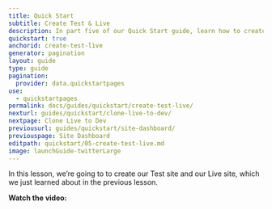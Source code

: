 ```yaml
---
title: Quick Start
subtitle: Create Test & Live
description: In part five of our Quick Start guide, learn how to create your Test and Live environments.
quickstart: true
anchorid: create-test-live
generator: pagination
layout: guide
type: guide
pagination:
  provider: data.quickstartpages
use:
  - quickstartpages
permalink: docs/guides/quickstart/create-test-live/
nexturl: guides/quickstart/clone-live-to-dev/
nextpage: Clone Live to Dev
previousurl: guides/quickstart/site-dashboard/
previouspage: Site Dashboard
editpath: quickstart/05-create-test-live.md
image: launchGuide-twitterLarge
---
```


In this lesson, we’re going to to create our Test site and our Live site, which we just learned about in the previous lesson.

**Watch the video:**

<div class="panel panel-drop panel-guide">
  <script src="//fast.wistia.com/embed/medias/hzbsff4k6c.jsonp" async />
  <script src="//fast.wistia.com/assets/external/E-v1.js" async />
  <div
    class="wistia_responsive_padding"
    style="padding:56.25% 0 0 0;position:relative;"
  >
    <div
      class="wistia_responsive_wrapper"
      style="height:100%;left:0;position:absolute;top:0;width:100%;"
    >
      <div
        class="wistia_embed wistia_async_hzbsff4k6c videoFoam=true"
        style="height:100%;width:100%"
      >
        &nbsp;
      </div>
    </div>
  </div>
</div>

**Try it yourself:**

<Alert title={"Warning"} type={"danger"}>
  If you haven’t completed the installation of your Dev site, return to [Create
  New Site](/docs/guides/quickstart/create-new-site), and do this now, before
  proceeding.
</Alert>

1. Navigate to your Site Dashboard and click the <Icon icon={"equalizer"} text={"Test"}/> tab. Here you’ll have access to your Test environment, but it hasn’t been created yet. Do this now by clicking **Create Test Environment**.

   This takes a few moments.

2. Now click <Icon icon={"new-window-alt"} text={"Visit Test Site"}/>. This will open your Test site in a new browser tab with the URL `test-YOURSITE.pantheonsite.io`.

3. Navigate back to your Site Dashboard, and click the <Icon icon={"cardio"} text={"Live"}/> tab. Here again you need to create the environment. Do this now by clicking **Create Live Environment**.

4. This time, while we wait, let’s click on **Workflows** <Icon icon={"chevron-down"} /> In the dropdown you’ll find your active workflow as well as those workflows we’ve completed to this point.

Congratulations! You now have three copies of your site running in three separate environments: Dev, Test, and Live.
